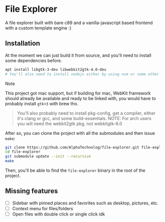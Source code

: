 # File Explorer

A file explorer built with bare c89 and a vanilla-javascript based frontend with a custom template engine :)

## Installation

At the moment we can just build it from source, and you'll need to install some dependencies before.

```sh
apt install libgtk-3-dev libwebkit2gtk-4.0-dev
# You'll also need to install nodejs either by using nvm or some other way.
```

> [!NOTE]
> This project got mac support, but if building for mac, WebKit framework should already be available and ready to be linked with, you would have to probably install `gtk+3` with brew tho.

> You'll also probably need to install pkg-config, get a compiler, either it's clang or gcc, and some build-essentials. NOTE: For arch users you will need the webkit2gtk pkg, not webkitgtk-6.0

After so, you can clone the project with all the submodules and then issue `make`:

```sh
git clone https://github.com/AlphaTechnolog/file-explorer.git file-explorer
cd file-explorer
git submodule update --init --recursive
make
```

Then, you'll be able to find the `file-explorer` binary in the root of the project.

## Missing features

- [ ] Sidebar with pinned places and favorites such as desktop, pictures, etc.
- [ ] Context menu for files/folders
- [ ] Open files with double click or single click idk
